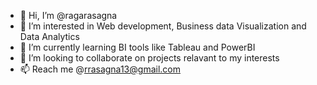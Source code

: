 - 👋 Hi, I’m @ragarasagna
- 👀 I’m interested in Web development, Business data Visualization and Data Analytics
- 🌱 I’m currently learning BI tools like Tableau and PowerBI
- 💞️ I’m looking to collaborate on projects relavant to my interests
- 📫 Reach me @rrasagna13@gmail.com


